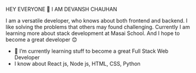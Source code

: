 HEY EVERYONE :wave: I AM DEVANSH CHAUHAN 

I am a versatile developer, who knows about both frontend and backend. I like solving the problems that others may found challenging. Currently I am learning more about stack development at Masai School.
And I hope to become a great developer :blush:

- 🔭 I’m currently learning stuff to become a great Full Stack Web Developer
- I know about React js, Node js, HTML, CSS, Python
  
<!--
**Devansh-Chauhan289/Devansh-Chauhan289** is a ✨ _special_ ✨ repository because its `README.md` (this file) appears on your GitHub profile.

Here are some ideas to get you started:



- 👯 I’m looking to collaborate on ...
- 🤔 I’m looking for help with ...
- 💬 Ask me about ...
- 📫 How to reach me: ...
- 😄 Pronouns: ...
- ⚡ Fun fact: ...
-->
